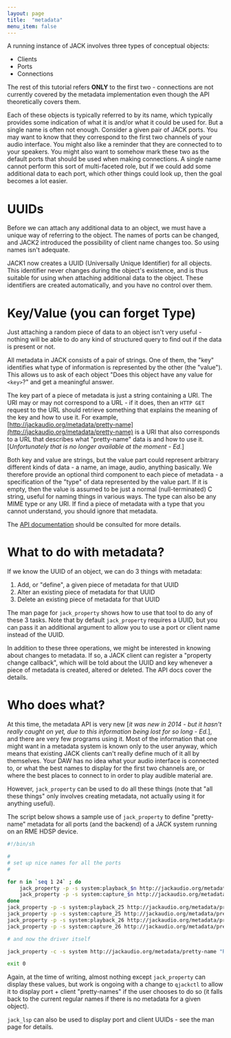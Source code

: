 ```yaml
---
layout: page
title:  "metadata"
menu_item: false
---
```


A running instance of JACK involves three types of conceptual objects:

* Clients
* Ports
* Connections

The rest of this tutorial refers **ONLY** to the first two - connections are not currently covered by the metadata implementation even though the API theoretically covers them.

Each of these objects is typically referred to by its name, which typically provides some indication of what it is and/or what it could be used for. But a single name is often not enough. Consider a given pair of JACK ports. You may want to know that they correspond to the first two channels of your audio interface. You might also like a reminder that they are connected to to your speakers. You might also want to somehow mark these two as the default ports that should be used when making connections. A single name cannot perform this sort of multi-faceted role, but if we could add some additional data to each port, which other things could look up, then the goal becomes a lot easier.


# UUIDs

Before we can attach any additional data to an object, we must have a unique way of referring to the object. The names of ports can be changed, and JACK2 introduced the possibility of client name changes too. So using names isn't adequate.

JACK1 now creates a UUID (Universally Unique Identifier) for all objects. This identifier never changes during the object's existence, and is thus suitable for using when attaching additional data to the object. These identifiers are created automatically, and you have no control over them.


# Key/Value (you can forget Type)

Just attaching a random piece of data to an object isn't very useful - nothing will be able to do any kind of structured query to find out if the data is present or not.

All metadata in JACK consists of a pair of strings. One of them, the "key" identifies what type of information is represented by the other (the "value"). This allows us to ask of each object "Does this object have any value for `<key>`?" and get a meaningful answer.

The key part of a piece of metadata is just a string containing a URI. The URI may or may not correspond to a URL - if it does, then an `HTTP GET` request to the URL should retrieve something that explains the meaning of the key and how to use it. For example, [http://jackaudio.org/metadata/pretty-name](http://jackaudio.org/metadata/pretty-name) is a URI that also corresponds to a URL that describes what "pretty-name" data is and how to use it.
[*Unfortunately that is no longer available at the moment - Ed.*]

Both key and value are strings, but the value part could represent arbitrary different kinds of data - a name, an image, audio, anything basically. We therefore provide an optional third component to each piece of metadata - a specification of the "type" of data represented by the value part. If it is empty, then the value is assumed to be just a normal (null-terminated) C string, useful for naming things in various ways. The type can also be any MIME type or any URI. If find a piece of metadata with a type that you cannot understand, you should ignore that metadata.

The [API documentation](http://jackaudio.org/files/docs/html/group__Metadata.html) should be consulted for more details.

# What to do with metadata?

If we know the UUID of an object, we can do 3 things with metadata:

1. Add, or "define", a given piece of metadata for that UUID
2. Alter an existing piece of metadata for that UUID
3. Delete an existing piece of metadata for that UUID

The man page for `jack_property` shows how to use that tool to do any of these 3 tasks. Note that by default `jack_property` requires a UUID, but you can pass it an additional argument to allow you to use a port or client name instead of the UUID.

In addition to these three operations, we might be interested in knowing about changes to metadata. If so, a JACK client can register a "property change callback", which will be told about the UUID and key whenever a piece of metadata is created, altered or deleted. The API docs cover the details.

# Who does what?

At this time, the metadata API is very new [*it was new in 2014 - but it hasn't really caught on yet, due to this information being lost for so long - Ed.*], and there are very few programs using it. Most of the information that one might want in a metadata system is known only to the user anyway, which means that existing JACK clients can't really define much of it all by themselves. Your DAW has no idea what your audio interface is connected to, or what the best names to display for the first two channels are, or where the best places to connect to in order to play audible material are.

However, `jack_property` can be used to do all these things (note that "all these things" only involves creating metadata, not actually using it for anything useful).

The script below shows a sample use of `jack_property` to define "pretty-name" metadata for all ports (and the backend) of a JACK system running on an RME HDSP device.

```bash
#!/bin/sh

#
# set up nice names for all the ports
#

for n in `seq 1 24` ; do
    jack_property -p -s system:playback_$n http://jackaudio.org/metadata/pretty-name "ADAT $n"
    jack_property -p -s system:capture_$n http://jackaudio.org/metadata/pretty-name "ADAT $n"
done
jack_property -p -s system:playback_25 http://jackaudio.org/metadata/pretty-name "S/PDIF L"
jack_property -p -s system:capture_25 http://jackaudio.org/metadata/pretty-name "S/PDIF L"
jack_property -p -s system:playback_26 http://jackaudio.org/metadata/pretty-name "S/PDIF R"
jack_property -p -s system:capture_26 http://jackaudio.org/metadata/pretty-name "S/PDIF R"

# and now the driver itself

jack_property -c -s system http://jackaudio.org/metadata/pretty-name "RME HDSP"

exit 0
```

Again, at the time of writing, almost nothing except `jack_property` can display these values, but work is ongoing with a change to `qjackctl` to allow it to display port + client "pretty-names" if the user chooses to do so (it falls back to the current regular names if there is no metadata for a given object).

`jack_lsp` can also be used to display port and client UUIDs - see the man page for details.
